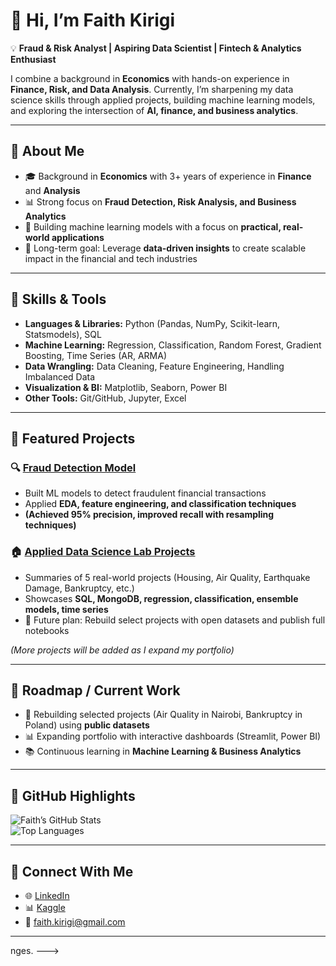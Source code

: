 # 👋 Hi, I’m Faith Kirigi  

💡 **Fraud & Risk Analyst | Aspiring Data Scientist | Fintech & Analytics Enthusiast**  

I combine a background in **Economics** with hands-on experience in **Finance, Risk, and Data Analysis**. Currently, I’m sharpening my data science skills through applied projects, building machine learning models, and exploring the intersection of **AI, finance, and business analytics**.  

---

## 🔹 About Me
- 🎓 Background in **Economics** with 3+ years of experience in **Finance** and **Analysis**  
- 📊 Strong focus on **Fraud Detection, Risk Analysis, and Business Analytics**  
- 🤖 Building machine learning models with a focus on **practical, real-world applications**  
- 🚀 Long-term goal: Leverage **data-driven insights** to create scalable impact in the financial and tech industries  

---

## 🔹 Skills & Tools
- **Languages & Libraries:** Python (Pandas, NumPy, Scikit-learn, Statsmodels), SQL  
- **Machine Learning:** Regression, Classification, Random Forest, Gradient Boosting, Time Series (AR, ARMA)  
- **Data Wrangling:** Data Cleaning, Feature Engineering, Handling Imbalanced Data  
- **Visualization & BI:** Matplotlib, Seaborn, Power BI  
- **Other Tools:** Git/GitHub, Jupyter, Excel  

---

## 🔹 Featured Projects

### 🔍 [Fraud Detection Model](https://github.com/FaithKirigi/Fraud-detection-ML)  
- Built ML models to detect fraudulent financial transactions  
- Applied **EDA, feature engineering, and classification techniques**  
- **(Achieved 95% precision, improved recall with resampling techniques)**  

### 🏠 [Applied Data Science Lab Projects](https://github.com/FaithKirigi/applied-data-science-lab-projects)  
- Summaries of 5 real-world projects (Housing, Air Quality, Earthquake Damage, Bankruptcy, etc.)  
- Showcases **SQL, MongoDB, regression, classification, ensemble models, time series**  
- 📌 Future plan: Rebuild select projects with open datasets and publish full notebooks  

*(More projects will be added as I expand my portfolio)*  

---

## 🔹 Roadmap / Current Work
- 🔄 Rebuilding selected projects (Air Quality in Nairobi, Bankruptcy in Poland) using **public datasets**  
- 📊 Expanding portfolio with interactive dashboards (Streamlit, Power BI)  
- 📚 Continuous learning in **Machine Learning & Business Analytics**  

---

## 🔹 GitHub Highlights
![Faith’s GitHub Stats](https://github-readme-stats.vercel.app/api?username=FaithKirigi&show_icons=true&theme=tokyonight)  
![Top Languages](https://github-readme-stats.vercel.app/api/top-langs/?username=FaithKirigi&layout=compact&theme=tokyonight)  

---

## 🔹 Connect With Me
- 🌐 [LinkedIn](https://www.linkedin.com/in/faith-kirigi/)  
- 📊 [Kaggle](https://www.kaggle.com/faithwanjirukirigi)  
- 📧 faith.kirigi@gmail.com   

---
nges.
--->

